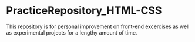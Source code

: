# PracticeRepository_HTML-CSS

This repository is for personal improvement on front-end excercises
as well as experimental projects for a lengthy amount of time.
